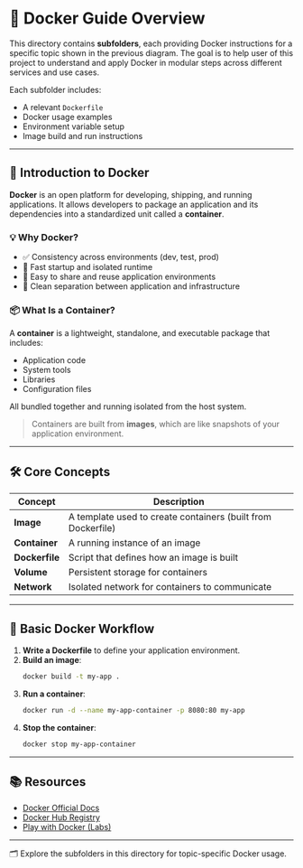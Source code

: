 # 🐳 Docker Guide Overview

This directory contains **subfolders**, each providing Docker instructions for a specific topic shown in the previous diagram. The goal is to help user of this project to understand and apply Docker in modular steps across different services and use cases.

Each subfolder includes:
- A relevant `Dockerfile`
- Docker usage examples
- Environment variable setup
- Image build and run instructions

---

## 🐳 Introduction to Docker

**Docker** is an open platform for developing, shipping, and running applications. It allows developers to package an application and its dependencies into a standardized unit called a **container**.

### 💡 Why Docker?

- ✅ Consistency across environments (dev, test, prod)
- 🚀 Fast startup and isolated runtime
- 🔁 Easy to share and reuse application environments
- 🧩 Clean separation between application and infrastructure

### 📦 What Is a Container?

A **container** is a lightweight, standalone, and executable package that includes:
- Application code
- System tools
- Libraries
- Configuration files

All bundled together and running isolated from the host system.

> Containers are built from **images**, which are like snapshots of your application environment.

---

## 🛠️ Core Concepts

| Concept       | Description |
|---------------|-------------|
| **Image**     | A template used to create containers (built from Dockerfile) |
| **Container** | A running instance of an image |
| **Dockerfile**| Script that defines how an image is built |
| **Volume**    | Persistent storage for containers |
| **Network**   | Isolated network for containers to communicate |

---

## 🚀 Basic Docker Workflow

1. **Write a Dockerfile** to define your application environment.
2. **Build an image**:
   ```bash
   docker build -t my-app .
   ```
3. **Run a container**:
   ```bash
   docker run -d --name my-app-container -p 8080:80 my-app
   ```
4. **Stop the container**:
   ```bash
   docker stop my-app-container
   ```

---

## 📚 Resources

- [Docker Official Docs](https://docs.docker.com/)
- [Docker Hub Registry](https://hub.docker.com/)
- [Play with Docker (Labs)](https://labs.play-with-docker.com/)

---

🗂 Explore the subfolders in this directory for topic-specific Docker usage.

